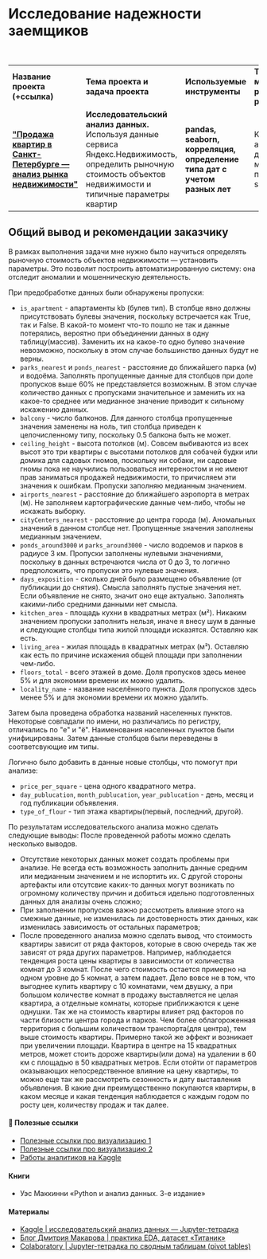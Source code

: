 # Исследование надежности заемщиков

<br/>
<table>
    <tr>
        <td><b>Название проекта (+ссылка)</b></td>
        <td><b>Тема проекта и задача проекта</b></td>
        <td><b>Используемые инструменты</b></td>
        <td><b>Темы инф. материалов и рекомендации ревьювера</b></td>
    </tr>
    <tr>
        <td><a href="https://github.com/DinoWithPython/ds_practicum_projects/blob/main/Анализ%20рынка%20недвижимости%20Питера/02%20Исследование%20объявлений%20о%20продаже%20квартир.ipynb" target="_blank"><b>"Продажа квартир в Санкт-Петербурге — анализ рынка недвижимости"</b></a></td>
        <td><b>Исследовательский анализ данных.</b> Используя данные сервиса Яндекс.Недвижимость, определить рыночную стоимость объектов недвижимости и типичные параметры квартир</td>
        <td><b>pandas, seaborn, корреляция, определение типа дат с учетом разных лет</b></td>
        <td>Kaggle, astype('datetime64[M]') для корректного учета месяца, habr по предобработке, seaborn</td>
    </tr>
</table>

## Общий вывод и рекомендации заказчику
В рамках выполнения задачи мне нужно было научиться определять рыночную стоимость объектов недвижимости — установить параметры. Это позволит построить автоматизированную систему: она отследит аномалии и мошенническую деятельность.
    
При предобработке данных были обнаружены пропуски:
* `is_apartment` - апартаменты kb (булев тип). В столбце явно должны присутствовать булевы значения, поскольку встречается как True, так и False. В какой-то момент что-то пошло не так и данные потерялись, вероятно при объединении данных в одну таблицу(массив). Заменить их на какое-то одно булево значение невозможно, поскольку в этом случае большинство данных будут не верны. 
* `parks_nearest` и `ponds_nearest` - расстояние до ближайшего парка (м) и водоёма. Заполнять пропущенные данные для столбцов при доле пропусков выше 60% не представляется возможным. В этом случае количество данных с пропусками значительное и заменить их на какое-то среднее или медианное значение приводит к сильному искажению данных.
* `balcony` - число балконов. Для данного столбца пропущенные значения заменены на ноль, тип столбца приведен к целочисленному типу, поскольку 0.5 балкона быть не может.
* `ceiling_height` - высота потолков (м). Совсем выбиваются из всех высот это три квартиры с высотами потолков для собачей будки или домика для садовых гномов, поскольку ни собаки, ни садовые гномы пока не научились пользоваться интереностом и не имеют прав заниматься продажей недвижимости, то причисляем эти значения к ошибкам. Пропуски заполняю медианным значением.
* `airports_nearest` - расстояние до ближайшего аэропорта в метрах (м). Не заполняем картографические данные чем-либо, чтобы не искажать выборку.
* `cityCenters_nearest` - расстояние до центра города (м). Аномальных значений в данном столбце нет. Пропущенные значения заполнены медианным значением.
* `ponds_around3000` и `parks_around3000` - число водоемов и парков в радиусе 3 км. Пропуски заполнены нулевыми значениями, поскольку в данных встречаются числа от 0 до 3, то логично предположить, что пропуски это нулевые значения.
* `days_exposition` - сколько дней было размещено объявление (от публикации до снятия). Смысла заполнять пустые значения нет. Если объявление не снято, значит оно еще актуально. Заполнять какими-либо средними данными нет смысла.
* `kitchen_area` - площадь кухни в квадратных метрах (м²). Никаким значением пропуски заполнить нельзя, иначе я внесу шум в данные и следующие столбцы типа жилой площади исказятся. Оставляю как есть.
* `living_area` - жилая площадь в квадратных метрах (м²). Оставляю как есть по причине искажения общей площади при заполнении чем-либо.
* `floors_total` - всего этажей в доме. Доля пропусков здесь менее 5% и для экономии времени их можно удалить.
* `locality_name` - название населённого пункта. Доля пропусков здесь менее 5% и для экономии времени их можно удалить.

Затем была проведена обработка названий населенных пунктов. Некоторые совпадали по имени, но различались по регистру, отличались по "е" и "ё". Наименования населенных пунктов были унифицированы. Затем данные столбцов были переведены в соответсвующие им типы.

Логично было добавить в данные новые столбцы, что помогут при анализе:
* `price_per_square` - цена одного квадратного метра.
* `day_publucation`, `month_publucation`, `year_publucation` - день, месяц и год публикации объявления.
* `type_of_flour` - тип этажа квартиры(первый, последний, другой).

По результатам исследовательского анализа можно сделать следующие выводы:
После проведенной работы можно сделать несколько выводов.
* Отсутствие некоторых данных может создать проблемы при анализе. Не всегда есть возможность заполнить данные средним или медианным значением и не испортить их. С другой стороны артефакты или отсутсвие каких-то данных могут возникать по огромному количеству причин и добиться идельно подготовленных данных для анализы очень сложно;
* При заполнении пропусков важно рассмотреть влияние этого на смежные данные, не изменилась ли достоверность этих данных, как изменилась зависимость от остальных параметров;
* После проведенного анализа можно сделать вывод, что стоимость квартиры зависит от ряда факторов, которые в свою очередь так же зависят от ряда других параметров. Например, наблюдается тенденция роста цены квартиры в зависимости от количества комнат до 3 комнат. После чего стоимость остается примерно на одном уровне до 5 комнат, а затем падает. Дело вовсе не в том, что выгоднее купить квартиру с 10 комнатами, чем двушку, а при большом количестве комнат в продажу выставляется не целая квартира, а отделньые комнаты, которые приближаются к цене однушки. Так же на стоимость квартиры влияет ряд факторов по части близости центра города и парков. Чем более облагороженная территория с большим количеством транспорта(для центра), тем выше стоимость квартиры. Примерно такой же эффект и возникает при увеличении площади. Квартира в центре на 15 квадратных метров, может стоить дороже квартиры(или дома) на удалении в 60 км с площадью в 50 квадратных метров. Если отойти от параметров оказывающих непосредственное влияние на цену квартиры, то можно еще так же рассмотреть сезонность и дату выставления объявления. В какие дни преимущественно покупаются квартиры, в каком месяце и какая тенденция наблюдается  с каждым годом по росту цен, количеству продаж и так далее. 
 
    
#### 📖 **Полезные ссылки**

* [Полезные ссылки про визуализацию 1](https://habr.com/ru/company/otus/blog/540526/)
* [Полезные ссылки про визуализацию 2](https://pythonru.com/biblioteki/seaborn-plot)
* [Работы аналитиков на Kaggle](https://www.kaggle.com/notebooks/)

#### Книги
* Уэс Маккинни «Python и анализ данных. 3-е издание»

#### Материалы
* [Kaggle | исследовательский анализ данных — Jupyter-тетрадка](https://www.kaggle.com/code/emstrakhov/eda-with-pandas/notebook)
* [Блог Дмитрия Макарова | практика EDA, датасет «Титаник»](https://www.dmitrymakarov.ru/data-analysis/eda-04/)
* [Colaboratory | Jupyter-тетрадка по сводным таблицам (pivot tables)](https://colab.research.google.com/github/dm-fedorov/pandas_basic/blob/master/быстрое%20введение%20в%20pandas/Сводная%20таблица%20в%20pandas.ipynb)